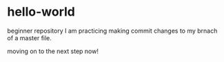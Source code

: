 # hello-world
beginner repository
I am practicing making commit changes to my brnach of a master file.

moving on to the next step now!
